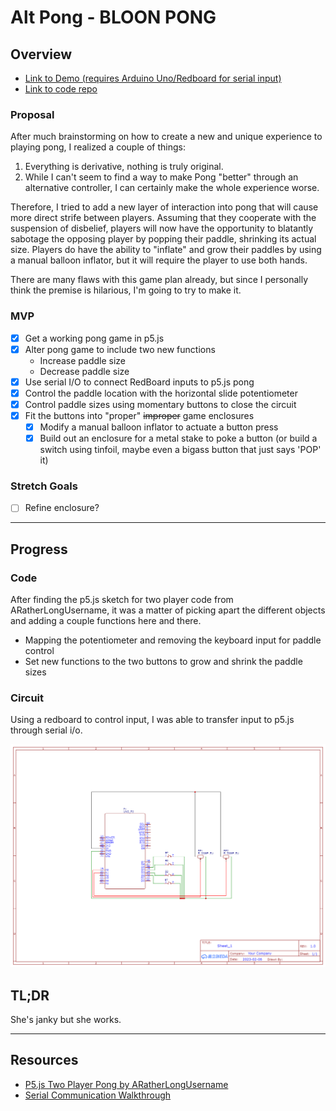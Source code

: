 # Alt Pong - BLOON PONG

## Overview

- [Link to Demo (requires Arduino Uno/Redboard for serial input)]()
- [Link to code repo]()

### Proposal

After much brainstorming on how to create a new and unique experience to playing pong, I realized a couple of things:

1. Everything is derivative, nothing is truly original.
2. While I can't seem to find a way to make Pong "better" through an alternative controller, I can certainly make the whole experience worse.

Therefore, I tried to add a new layer of interaction into pong that will cause more direct strife between players. Assuming that they cooperate with the suspension of disbelief, players will now have the opportunity to blatantly sabotage the opposing player by popping their paddle, shrinking its actual size. Players do have the ability to "inflate" and grow their paddles by using a manual balloon inflator, but it will require the player to use both hands.

There are many flaws with this game plan already, but since I personally think the premise is hilarious, I'm going to try to make it.

### MVP

- [x] Get a working pong game in p5.js
- [x] Alter pong game to include two new functions
  - Increase paddle size
  - Decrease paddle size
- [x] Use serial I/O to connect RedBoard inputs to p5.js pong
- [x] Control the paddle location with the horizontal slide potentiometer
- [x] Control paddle sizes using momentary buttons to close the circuit
- [x] Fit the buttons into "proper" ~~improper~~ game enclosures
  - [x] Modify a manual balloon inflator to actuate a button press
  - [x] Build out an enclosure for a metal stake to poke a button (or build a switch using tinfoil, maybe even a bigass button that just says 'POP' it)

### Stretch Goals

- [ ] Refine enclosure?

---

## Progress

### Code

After finding the p5.js sketch for two player code from ARatherLongUsername, it was a matter of picking apart the different objects and adding a couple functions here and there.

- Mapping the potentiometer and removing the keyboard input for paddle control
- Set new functions to the two buttons to grow and shrink the paddle sizes

### Circuit

Using a redboard to control input, I was able to transfer input to p5.js through serial i/o.

![schematic of the circuit](img/Schematic_alt-pong.png)

## TL;DR

She's janky but she works.

---

## Resources

- [P5.js Two Player Pong by ARatherLongUsername](https://editor.p5js.org/ARatherLongUsername/sketches/ryo2_4GS7)
- [Serial Communication Walkthrough](https://itp.nyu.edu/physcomp/labs/labs-serial-communication/lab-serial-input-to-the-p5-js-ide/)
